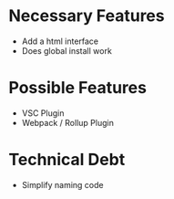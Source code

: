 # Necessary Features

* Add a html interface
* Does global install work

# Possible Features

* VSC Plugin
* Webpack / Rollup Plugin

# Technical Debt

* Simplify naming code

